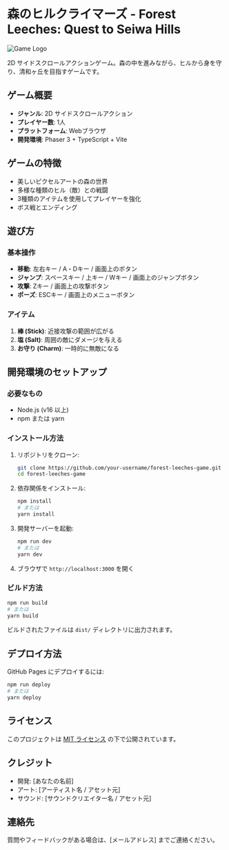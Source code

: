 # 森のヒルクライマーズ - Forest Leeches: Quest to Seiwa Hills

![Game Logo](public/images/logo.png)

2D サイドスクロールアクションゲーム。森の中を進みながら、ヒルから身を守り、清和ヶ丘を目指すゲームです。

## ゲーム概要

- **ジャンル**: 2D サイドスクロールアクション
- **プレイヤー数**: 1人
- **プラットフォーム**: Webブラウザ
- **開発環境**: Phaser 3 + TypeScript + Vite

## ゲームの特徴

- 美しいピクセルアートの森の世界
- 多様な種類のヒル（敵）との戦闘
- 3種類のアイテムを使用してプレイヤーを強化
- ボス戦とエンディング

## 遊び方

### 基本操作

- **移動**: 左右キー / A・Dキー / 画面上のボタン
- **ジャンプ**: スペースキー / 上キー / Wキー / 画面上のジャンプボタン
- **攻撃**: Zキー / 画面上の攻撃ボタン
- **ポーズ**: ESCキー / 画面上のメニューボタン

### アイテム

1. **棒 (Stick)**: 近接攻撃の範囲が広がる
2. **塩 (Salt)**: 周囲の敵にダメージを与える
3. **お守り (Charm)**: 一時的に無敵になる

## 開発環境のセットアップ

### 必要なもの

- Node.js (v16 以上)
- npm または yarn

### インストール方法

1. リポジトリをクローン:
   ```bash
   git clone https://github.com/your-username/forest-leeches-game.git
   cd forest-leeches-game
   ```

2. 依存関係をインストール:
   ```bash
   npm install
   # または
   yarn install
   ```

3. 開発サーバーを起動:
   ```bash
   npm run dev
   # または
   yarn dev
   ```

4. ブラウザで `http://localhost:3000` を開く

### ビルド方法

```bash
npm run build
# または
yarn build
```

ビルドされたファイルは `dist/` ディレクトリに出力されます。

## デプロイ方法

GitHub Pages にデプロイするには:

```bash
npm run deploy
# または
yarn deploy
```

## ライセンス

このプロジェクトは [MIT ライセンス](LICENSE) の下で公開されています。

## クレジット

- 開発: [あなたの名前]
- アート: [アーティスト名 / アセット元]
- サウンド: [サウンドクリエイター名 / アセット元]

## 連絡先

質問やフィードバックがある場合は、[メールアドレス] までご連絡ください。
